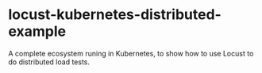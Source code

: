 # locust-kubernetes-distributed-example
A complete ecosystem runing in Kubernetes, to show how to use Locust to do distributed load tests.
